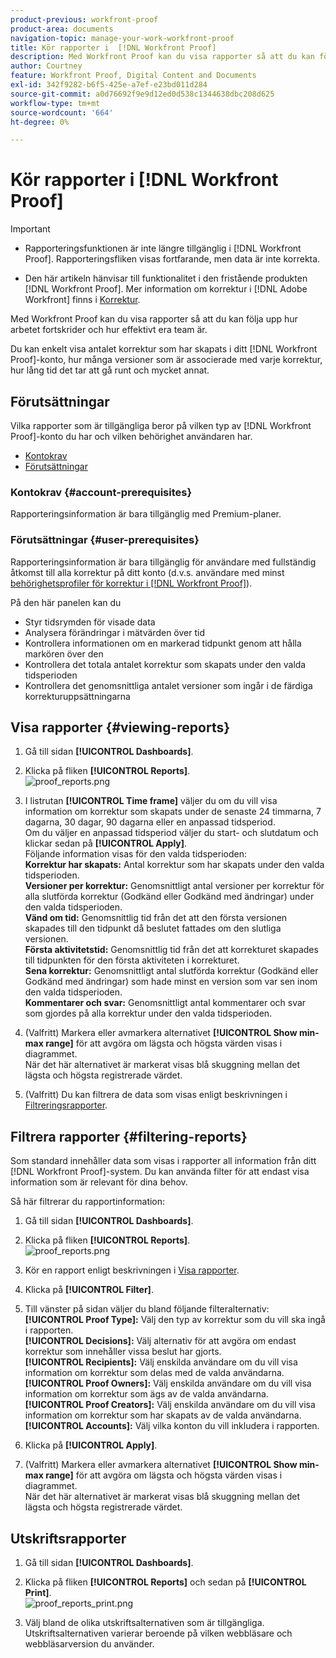 ```yaml
---
product-previous: workfront-proof
product-area: documents
navigation-topic: manage-your-work-workfront-proof
title: Kör rapporter i  [!DNL Workfront Proof]
description: Med Workfront Proof kan du visa rapporter så att du kan följa upp hur arbetet fortskrider och hur effektivt era team är.
author: Courtney
feature: Workfront Proof, Digital Content and Documents
exl-id: 342f9282-b6f5-425e-a7ef-e23bd011d284
source-git-commit: a0d76692f9e9d12ed0d538c1344638dbc208d625
workflow-type: tm+mt
source-wordcount: '664'
ht-degree: 0%

---
```


# Kör rapporter i [!DNL Workfront Proof]


>[!IMPORTANT]
>
>* <span class="previe">Rapporteringsfunktionen är inte längre tillgänglig i [!DNL Workfront Proof]. Rapporteringsfliken visas fortfarande, men data är inte korrekta.</span>
> 
>* Den här artikeln hänvisar till funktionalitet i den fristående produkten [!DNL Workfront Proof]. Mer information om korrektur i [!DNL Adobe Workfront] finns i [Korrektur](../../../review-and-approve-work/proofing/proofing.md).

Med Workfront Proof kan du visa rapporter så att du kan följa upp hur arbetet fortskrider och hur effektivt era team är.

Du kan enkelt visa antalet korrektur som har skapats i ditt [!DNL Workfront Proof]-konto, hur många versioner som är associerade med varje korrektur, hur lång tid det tar att gå runt och mycket annat.

## Förutsättningar

Vilka rapporter som är tillgängliga beror på vilken typ av [!DNL Workfront Proof]-konto du har och vilken behörighet användaren har.

* [Kontokrav](#account-prerequisites)
* [Förutsättningar](#user-prerequisites)

### Kontokrav {#account-prerequisites}

Rapporteringsinformation är bara tillgänglig med Premium-planer.

### Förutsättningar {#user-prerequisites}

Rapporteringsinformation är bara tillgänglig för användare med fullständig åtkomst till alla korrektur på ditt konto (d.v.s. användare med minst [behörighetsprofiler för korrektur i [!DNL Workfront Proof]](../../../workfront-proof/wp-acct-admin/account-settings/proof-perm-profiles-in-wp.md)).

På den här panelen kan du

* Styr tidsrymden för visade data
* Analysera förändringar i mätvärden över tid
* Kontrollera informationen om en markerad tidpunkt genom att hålla markören över den
* Kontrollera det totala antalet korrektur som skapats under den valda tidsperioden
* Kontrollera det genomsnittliga antalet versioner som ingår i de färdiga korrekturuppsättningarna

## Visa rapporter {#viewing-reports}

1. Gå till sidan **[!UICONTROL Dashboards]**.
1. Klicka på fliken **[!UICONTROL Reports]**.\
   ![proof_reports.png](assets/proof-reports-350x193.png)

1. I listrutan **[!UICONTROL Time frame]** väljer du om du vill visa information om korrektur som skapats under de senaste 24 timmarna, 7 dagarna, 30 dagar, 90 dagarna eller en anpassad tidsperiod.\
   Om du väljer en anpassad tidsperiod väljer du start- och slutdatum och klickar sedan på **[!UICONTROL Apply]**.\
   Följande information visas för den valda tidsperioden:\
   **Korrektur har skapats:** Antal korrektur som har skapats under den valda tidsperioden.\
   **Versioner per korrektur:** Genomsnittligt antal versioner per korrektur för alla slutförda korrektur (Godkänd eller Godkänd med ändringar) under den valda tidsperioden.\
   **Vänd om tid:** Genomsnittlig tid från det att den första versionen skapades till den tidpunkt då beslutet fattades om den slutliga versionen.\
   **Första aktivitetstid:** Genomsnittlig tid från det att korrekturet skapades till tidpunkten för den första aktiviteten i korrekturet.\
   **Sena korrektur:** Genomsnittligt antal slutförda korrektur (Godkänd eller Godkänd med ändringar) som hade minst en version som var sen inom den valda tidsperioden.\
   **Kommentarer och svar:** Genomsnittligt antal kommentarer och svar som gjordes på alla korrektur under den valda tidsperioden.

1. (Valfritt) Markera eller avmarkera alternativet **[!UICONTROL Show min-max range]** för att avgöra om lägsta och högsta värden visas i diagrammet.\
   När det här alternativet är markerat visas blå skuggning mellan det lägsta och högsta registrerade värdet.

1. (Valfritt) Du kan filtrera de data som visas enligt beskrivningen i [Filtreringsrapporter](#filtering-reports).

## Filtrera rapporter {#filtering-reports}

Som standard innehåller data som visas i rapporter all information från ditt [!DNL Workfront Proof]-system. Du kan använda filter för att endast visa information som är relevant för dina behov.

Så här filtrerar du rapportinformation:

1. Gå till sidan **[!UICONTROL Dashboards]**.
1. Klicka på fliken **[!UICONTROL Reports]**.\
   ![proof_reports.png](assets/proof-reports-350x193.png)

1. Kör en rapport enligt beskrivningen i [Visa rapporter](#viewing-reports).
1. Klicka på **[!UICONTROL Filter]**.

1. Till vänster på sidan väljer du bland följande filteralternativ:\
   **[!UICONTROL Proof Type]:** Välj den typ av korrektur som du vill ska ingå i rapporten.\
   **[!UICONTROL Decisions]:** Välj alternativ för att avgöra om endast korrektur som innehåller vissa beslut har gjorts.\
   **[!UICONTROL Recipients]:** Välj enskilda användare om du vill visa information om korrektur som delas med de valda användarna.\
   **[!UICONTROL Proof Owners]:** Välj enskilda användare om du vill visa information om korrektur som ägs av de valda användarna.\
   **[!UICONTROL Proof Creators]:** Välj enskilda användare om du vill visa information om korrektur som har skapats av de valda användarna.\
   **[!UICONTROL Accounts]:** Välj vilka konton du vill inkludera i rapporten.

1. Klicka på **[!UICONTROL Apply]**.
1. (Valfritt) Markera eller avmarkera alternativet **[!UICONTROL Show min-max range]** för att avgöra om lägsta och högsta värden visas i diagrammet.\
   När det här alternativet är markerat visas blå skuggning mellan det lägsta och högsta registrerade värdet.

## Utskriftsrapporter

1. Gå till sidan **[!UICONTROL Dashboards]**.
1. Klicka på fliken **[!UICONTROL Reports]** och sedan på **[!UICONTROL Print]**.\
   ![proof_reports_print.png](assets/proof-reports-print-350x191.png)

1. Välj bland de olika utskriftsalternativen som är tillgängliga.\
   Utskriftsalternativen varierar beroende på vilken webbläsare och webbläsarversion du använder.
